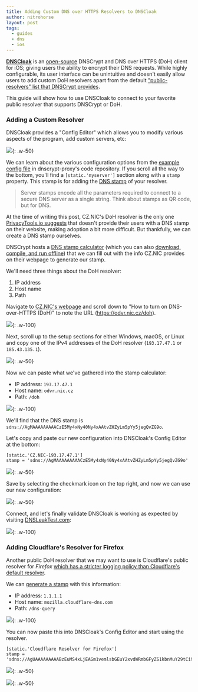 ```yaml
---
title: Adding Custom DNS over HTTPS Resolvers to DNSCloak
author: nitrohorse
layout: post
tags:
  - guides
  - dns
  - ios
---
```


**[DNSCloak](https://apps.apple.com/us/app/dnscloak-secure-dns-client/id1452162351)** is an [open-source](https://github.com/s-s/dnscloak) DNSCrypt and DNS over HTTPS (DoH) client for iOS; giving users the ability to encrypt their DNS requests. While highly configurable, its user interface can be unintuitive and doesn't easily allow users to add custom DoH resolvers apart from the default ["public-resolvers" list that DNSCrypt provides](https://github.com/DNSCrypt/dnscrypt-resolvers/blob/master/v2/public-resolvers.md).

This guide will show how to use DNSCloak to connect to your favorite public resolver that supports DNSCrypt or DoH.

### Adding a Custom Resolver

DNSCloak provides a "Config Editor" which allows you to modify various aspects of the program, add custom servers, etc:

![](/assets/img/2019-08-24-dnscloak/config-editor.jpeg){: .w-50}

We can learn about the various configuration options from the [example config file](https://github.com/jedisct1/dnscrypt-proxy/blob/master/dnscrypt-proxy/example-dnscrypt-proxy.toml) in dnscrypt-proxy's code repository. If you scroll all the way to the bottom, you'll find a `[static.'myserver']` section along with a `stamp` property. This stamp is for adding the [DNS stamp](https://dnscrypt.info/stamps-specifications) of your resolver.

> Server stamps encode all the parameters required to connect to a secure DNS server as a single string. Think about stamps as QR code, but for DNS.

At the time of writing this post, CZ.NIC's DoH resolver is the only one [PrivacyTools.io suggests](https://www.privacytools.io/providers/dns/#icanndns) that doesn't provide their users with a DNS stamp on their website, making adoption a bit more difficult. But thankfully, we can create a DNS stamp ourselves.

DNSCrypt hosts a [DNS stamp calculator](https://dnscrypt.info/stamps/) (which you can also [download, compile, and run offline](https://github.com/jedisct1/vue-dnsstamp)) that we can fill out with the info CZ.NIC provides on their webpage to generate our stamp.

We'll need three things about the DoH resolver:
1. IP address
2. Host name
3. Path

Navigate to [CZ.NIC's webpage](https://www.nic.cz/odvr/) and scroll down to "How to turn on DNS-over-HTTPS (DoH)" to note the URL (https://odvr.nic.cz/doh).

![](/assets/img/2019-08-24-dnscloak/cz-nic-doh.png){: .w-100}

Next, scroll up to the setup sections for either Windows, macOS, or Linux and copy one of the IPv4 addresses of the DoH resolver (`193.17.47.1` or `185.43.135.1`).

![](/assets/img/2019-08-24-dnscloak/cz-nic-ips.png){: .w-50}

Now we can paste what we've gathered into the stamp calculator:
- IP address: `193.17.47.1`
- Host name: `odvr.nic.cz`
- Path: `/doh`

![](/assets/img/2019-08-24-dnscloak/cz-nic-stamp.png){: .w-100}

We'll find that the DNS stamp is `sdns://AgMAAAAAAAAACzE5My4xNy40Ny4xAAtvZHZyLm5pYy5jegQvZG9o`.

Let's copy and paste our new configuration into DNSCloak's Config Editor at the bottom:

```
[static.'CZ.NIC-193.17.47.1']
stamp = 'sdns://AgMAAAAAAAAACzE5My4xNy40Ny4xAAtvZHZyLm5pYy5jegQvZG9o'
```

![](/assets/img/2019-08-24-dnscloak/config-editor-cz-nic.jpeg){: .w-50}

Save by selecting the checkmark icon on the top right, and now we can use our new configuration:

![](/assets/img/2019-08-24-dnscloak/dnscloak-cz-nic.jpeg){: .w-50}

Connect, and let's finally validate DNSCloak is working as expected by visiting [DNSLeakTest.com](https://dnsleaktest.com/):

![](/assets/img/2019-08-24-dnscloak/dnsleaktest-cz-nic.jpeg){: .w-100}

### Adding Cloudflare's Resolver for Firefox

Another public DoH resolver that we may want to use is Cloudflare's public resolver for _Firefox_ [which has a stricter logging policy than Cloudflare's default resolver](https://forum.privacytools.io/t/logging-differences-between-cloudflares-default-dns-over-https-resolver-and-their-resolver-for-firefox/1451).

We can [generate a stamp](https://dnscrypt.info/stamps/) with this information:
- IP address: `1.1.1.1`
- Host name: `mozilla.cloudflare-dns.com`
- Path: `/dns-query`

![](/assets/img/2019-08-24-dnscloak/cloudflare-mozilla-stamp.png){: .w-100}

You can now paste this into DNSCloak's Config Editor and start using the resolver.

```
[static.'Cloudflare Resolver for Firefox']
stamp = 'sdns://AgUAAAAAAAAABzEuMS4xLjEAGm1vemlsbGEuY2xvdWRmbGFyZS1kbnMuY29tCi9kbnMtcXVlcnk'
```

![](/assets/img/2019-08-24-dnscloak/config-editor-cf-moz.jpeg){: .w-50}

![](/assets/img/2019-08-24-dnscloak/dnscloak-cf-moz.jpeg){: .w-50}
